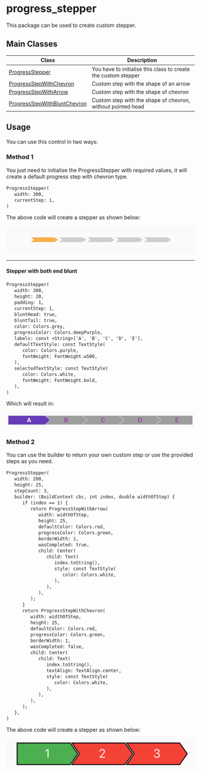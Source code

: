 # progress_stepper

This package can be used to create custom stepper.

## Main Classes

| Class                                                                          | Description                                                    |
|--------------------------------------------------------------------------------|----------------------------------------------------------------|
| [ProgressStepper](lib/src/progress_stepper.dart)                               | You have to initialise this class to create the custom stepper |
| [ProgressStepWithChevron](lib/src/progress_step_with_chevron.dart)             | Custom step with the shape of an arrow                         |
| [ProgressStepWithArrow](lib/src/progress_step_with_arrow.dart)                 | Custom step with the shape of chevron                          |
| [ProgressStepWithBluntChevron](lib/src/progress_step_with_blunt_chevron.dart)  | Custom step with the shape of chevron, without pointed head    |

## Usage

You can use this control in two ways:

### Method 1

You just need to initialise the ProgressStepper with required values, it will create a default
progress step with chevron type.

```@dart
ProgressStepper(
   width: 300,
   currentStep: 1,
)
```

The above code will create a stepper as shown below:

![Default Stepper](example/assets/default.png)

---

#### Stepper with both end blunt

```@dart
ProgressStepper(
   width: 300,
   height: 20,
   padding: 1,
   currentStep: 1,
   bluntHead: true,
   bluntTail: true,
   color: Colors.grey,
   progressColor: Colors.deepPurple,
   labels: const <String>['A', 'B', 'C', 'D', 'E'],
   defaultTextStyle: const TextStyle(
      color: Colors.purple,
      fontWeight: FontWeight.w500,
   ),
   selectedTextStyle: const TextStyle(
      color: Colors.white,
      fontWeight: FontWeight.bold,
   ),         
)
```
Which will result in:

![Blunt Stepper](example/assets/blunt.png)

### Method 2

You can use the builder to return your own custom step or use the provided steps as you need.

```@dart
ProgressStepper(
   width: 200,
   height: 25,
   stepCount: 3,
   builder: (BuildContext cbc, int index, double widthOfStep) {
      if (index == 1) {
         return ProgressStepWithArrow(
            width: widthOfStep,
            height: 25,
            defaultColor: Colors.red,
            progressColor: Colors.green,
            borderWidth: 1,
            wasCompleted: true,
            child: Center(
               child: Text(
                  index.toString(),
                  style: const TextStyle(
                     color: Colors.white,
                  ),
               ),
            ),
         );
      }
      return ProgressStepWithChevron(
         width: widthOfStep,
         height: 25,
         defaultColor: Colors.red,
         progressColor: Colors.green,
         borderWidth: 1,
         wasCompleted: false,
         child: Center(
            child: Text(
               index.toString(),
               textAlign: TextAlign.center,
               style: const TextStyle(
                  color: Colors.white,
               ),
            ),
         ),
      );
   },
)
```

The above code will create a stepper as shown below:

![Default Stepper](example/assets/custom.png)